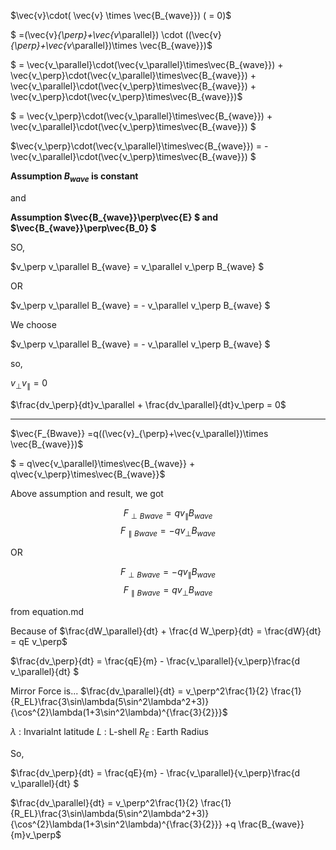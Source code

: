 $\vec{v}\cdot( \vec{v} \times \vec{B_{wave}}) ( = 0)$

$ =(\vec{v}_{\perp}+\vec{v_\parallel}) \cdot ((\vec{v}_{\perp}+\vec{v_\parallel})\times \vec{B_{wave}})$

$ = \vec{v_\parallel}\cdot(\vec{v_\parallel}\times\vec{B_{wave}}) + \vec{v_\perp}\cdot(\vec{v_\parallel}\times\vec{B_{wave}}) + \vec{v_\parallel}\cdot(\vec{v_\perp}\times\vec{B_{wave}}) + \vec{v_\perp}\cdot(\vec{v_\perp}\times\vec{B_{wave}})$

$ = \vec{v_\perp}\cdot(\vec{v_\parallel}\times\vec{B_{wave}}) + \vec{v_\parallel}\cdot(\vec{v_\perp}\times\vec{B_{wave}}) $

$\vec{v_\perp}\cdot(\vec{v_\parallel}\times\vec{B_{wave}}) = - \vec{v_\parallel}\cdot(\vec{v_\perp}\times\vec{B_{wave}}) $

**Assumption $B_{wave}$ is constant**

and 

**Assumption $\vec{B_{wave}}\perp\vec{E} $ and $\vec{B_{wave}}\perp\vec{B_0} $**

SO, 


$v_\perp v_\parallel B_{wave} =  v_\parallel v_\perp B_{wave} $

OR


$v_\perp v_\parallel B_{wave} = - v_\parallel v_\perp B_{wave} $



We choose

$v_\perp v_\parallel B_{wave} = - v_\parallel v_\perp B_{wave} $

so, 

$v_\perp v_\parallel = 0$

$\frac{dv_\perp}{dt}v_\parallel + \frac{dv_\parallel}{dt}v_\perp = 0$


---

$\vec{F_{Bwave}} =q((\vec{v}_{\perp}+\vec{v_\parallel})\times \vec{B_{wave}})$

$ = q\vec{v_\parallel}\times\vec{B_{wave}}  + q\vec{v_\perp}\times\vec{B_{wave}}$


Above assumption and result, we got 

$$F_{\perp Bwave} = qv_\parallel B_{wave}$$
$$F_{\parallel Bwave} = -qv_\perp B_{wave}$$

OR

$$F_{\perp Bwave} = -qv_\parallel B_{wave}$$
$$F_{\parallel Bwave} = qv_\perp B_{wave}$$

from equation.md

Because of 
$\frac{dW_\parallel}{dt} + \frac{d W_\perp}{dt} = \frac{dW}{dt} = qE v_\perp$

$\frac{dv_\perp}{dt} = \frac{qE}{m} - \frac{v_\parallel}{v_\perp}\frac{d v_\parallel}{dt} $

Mirror Force is...
$\frac{dv_\parallel}{dt} = v_\perp^2\frac{1}{2}  \frac{1}{R_EL}\frac{3\sin\lambda(5\sin^2\lambda^2+3)}{\cos^{2}\lambda(1+3\sin^2\lambda)^{\frac{3}{2}}}$ 

$\lambda$ : Invarialnt latitude $L$ : L-shell $R_E$ : Earth Radius

So, 


$\frac{dv_\perp}{dt} = \frac{qE}{m} - \frac{v_\parallel}{v_\perp}\frac{d v_\parallel}{dt} $

$\frac{dv_\parallel}{dt} = v_\perp^2\frac{1}{2}  \frac{1}{R_EL}\frac{3\sin\lambda(5\sin^2\lambda^2+3)}{\cos^{2}\lambda(1+3\sin^2\lambda)^{\frac{3}{2}}} +q \frac{B_{wave}}{m}v_\perp$ 

